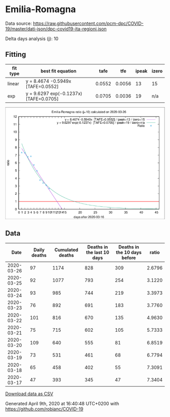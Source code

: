 # Emilia-Romagna

Data source: https://raw.githubusercontent.com/pcm-dpc/COVID-19/master/dati-json/dpc-covid19-ita-regioni.json

Delta days analysis (j): 10

## Fitting 
|fit type|best fit equation|tafe|tfe|ipeak|izero|
|-------|-----|--------|------|---|---|
|linear|y = 8.4674 -0.5949x  [TAFE=0.0552]|0.0552|0.0056|13|15|
|exp|y = 9.6297 exp(-0.1237x)  [TAFE=0.0705]|0.0705|0.0036|19|n/a|

![Plot](COVID-19_emilia-romagna_j10_2020-03-26.png)

## Data
|Date|Daily deaths|Cumulated deaths|Deaths in the last 10 days|Deaths in the 10 days before|ratio|
|----|----------|-----------|-------|--------------------|-----|
|2020-03-26|97|1174|828|309|2.6796|
|2020-03-25|92|1077|793|254|3.1220|
|2020-03-24|93|985|744|219|3.3973|
|2020-03-23|76|892|691|183|3.7760|
|2020-03-22|101|816|670|135|4.9630|
|2020-03-21|75|715|602|105|5.7333|
|2020-03-20|109|640|555|81|6.8519|
|2020-03-19|73|531|461|68|6.7794|
|2020-03-18|65|458|402|55|7.3091|
|2020-03-17|47|393|345|47|7.3404|

[Download data as CSV](COVID-19_emilia-romagna_j10_2020-03-26.csv)

Generated April 9th, 2020 at 16:40:48 UTC+0200 with https://github.com/robianc/COVID-19
